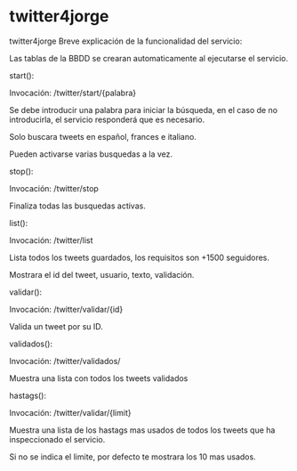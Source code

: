 # twitter4jorge

twitter4jorge
Breve explicación de la funcionalidad del servicio:

Las tablas de la BBDD se crearan automaticamente al ejecutarse el servicio.

start():

Invocación: /twitter/start/{palabra}

Se debe introducir una palabra para iniciar la búsqueda, en el caso de no introducirla, el servicio responderá que es necesario.

Solo buscara tweets en español, frances e italiano.

Pueden activarse varias busquedas a la vez.

stop():

Invocación: /twitter/stop

Finaliza todas las busquedas activas.

list():

Invocación: /twitter/list

Lista todos los tweets guardados, los requisitos son +1500 seguidores.

Mostrara el id del tweet, usuario, texto, validación.

validar():

Invocación: /twitter/validar/{id}

Valida un tweet por su ID.

validados():

Invocación: /twitter/validados/

Muestra una lista con todos los tweets validados

hastags():

Invocación: /twitter/validar/{limit}

Muestra una lista de los hastags mas usados de todos los tweets que ha inspeccionado el servicio.

Si no se indica el limite, por defecto te mostrara los 10 mas usados.
